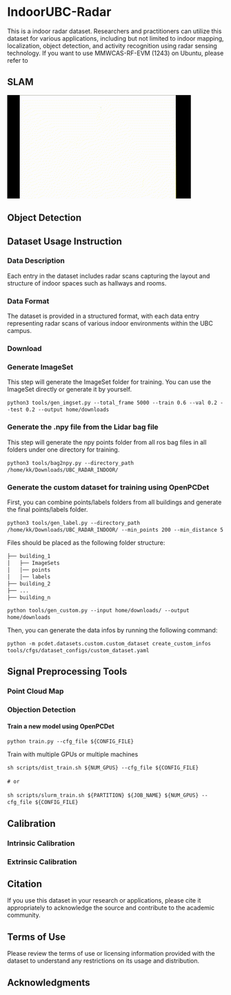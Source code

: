 # IndoorUBC-Radar
This is a indoor radar dataset. Researchers and practitioners can utilize this dataset for various applications, including but not limited to indoor mapping, localization, object detection, and activity recognition using radar sensing technology.
If you want to use MMWCAS-RF-EVM (1243) on Ubuntu, please refer to 
## SLAM
![Animated GIF](img/CEME_f2.gif)
## Object Detection

## Dataset Usage Instruction

### Data Description
Each entry in the dataset includes radar scans capturing the layout and structure of indoor spaces such as hallways and rooms.
### Data Format
The dataset is provided in a structured format, with each data entry representing radar scans of various indoor environments within the UBC campus.
### Download
### Generate ImageSet
This step will generate the ImageSet folder for training. You can use the ImageSet directly or generate it by yourself.
```
python3 tools/gen_imgset.py --total_frame 5000 --train 0.6 --val 0.2 --test 0.2 --output home/downloads
```
### Generate the .npy file from the Lidar bag file
This step will generate the npy points folder from all ros bag files in all folders under one directory for training. 
```
python3 tools/bag2npy.py --directory_path /home/kk/Downloads/UBC_RADAR_INDOOR/
```
### Generate the custom dataset for training using OpenPCDet
First, you can combine points/labels folders from all buildings and generate the final points/labels folder.
```
python3 tools/gen_label.py --directory_path /home/kk/Downloads/UBC_RADAR_INDOOR/ --min_points 200 --min_distance 5
```
Files should be placed as the following folder structure:
```
├── building_1
│   ├── ImageSets
│   │── points
│   │── labels
├── building_2
├── ...
├── building_n
```
```
python tools/gen_custom.py --input home/downloads/ --output home/downloads
```
Then, you can generate the data infos by running the following command:
```
python -m pcdet.datasets.custom.custom_dataset create_custom_infos tools/cfgs/dataset_configs/custom_dataset.yaml
```
## Signal Preprocessing Tools

### Point Cloud Map

### Objection Detection
#### Train a new model using OpenPCDet
```
python train.py --cfg_file ${CONFIG_FILE}
```
Train with multiple GPUs or multiple machines
```
sh scripts/dist_train.sh ${NUM_GPUS} --cfg_file ${CONFIG_FILE}

# or 

sh scripts/slurm_train.sh ${PARTITION} ${JOB_NAME} ${NUM_GPUS} --cfg_file ${CONFIG_FILE}
```
## Calibration
### Intrinsic Calibration

### Extrinsic Calibration


## Citation
If you use this dataset in your research or applications, please cite it appropriately to acknowledge the source and contribute to the academic community.

## Terms of Use
Please review the terms of use or licensing information provided with the dataset to understand any restrictions on its usage and distribution.

## Acknowledgments
